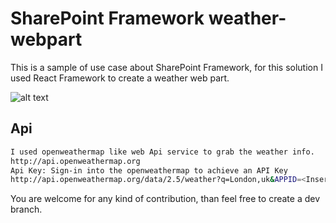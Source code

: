 # SharePoint Framework weather-webpart

This is a sample of use case about SharePoint Framework, for this solution I used React Framework to create a weather web part.

![alt text](http://www.delucagiuliano.com/wp-content/uploads/2017/01/ReactWeatherWebPart.gif "React weather web part Giuliano De Luca")

## Api

```bash
I used openweathermap like web Api service to grab the weather info.
http://api.openweathermap.org
Api Key: Sign-in into the openweathermap to achieve an API Key
http://api.openweathermap.org/data/2.5/weather?q=London,uk&APPID=<Insert here your API Key>

```

You are welcome for any kind of contribution, than feel free to create a dev branch.
